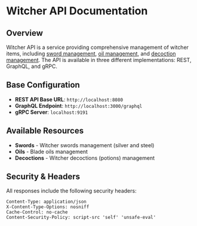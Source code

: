 # Witcher API Documentation

## Overview
Witcher API is a service providing comprehensive management of witcher items, including [sword management](./swordManagement.md), [oil management](./oilManagement.md), and [decoction management](./decoctionManagement.md). The API is available in three different implementations: REST, GraphQL, and gRPC.

## Base Configuration
- **REST API Base URL**: `http://localhost:8080`
- **GraphQL Endpoint**: `http://localhost:3000/graphql`
- **gRPC Server**: `localhost:9191`

## Available Resources
- **Swords** - Witcher swords management (silver and steel)
- **Oils** - Blade oils management
- **Decoctions** - Witcher decoctions (potions) management

## Security & Headers
All responses include the following security headers:

```http
Content-Type: application/json
X-Content-Type-Options: nosniff
Cache-Control: no-cache
Content-Security-Policy: script-src 'self' 'unsafe-eval'
